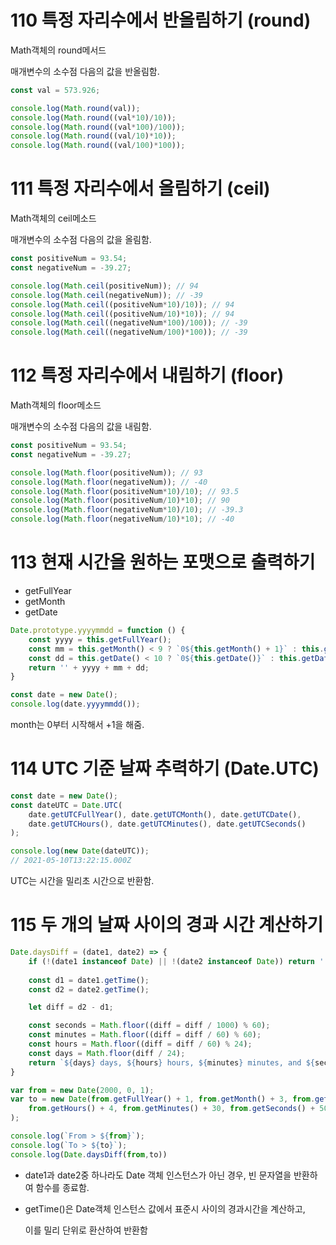 # 110 특정 자리수에서 반올림하기 (round)

Math객체의 round메서드

매개변수의 소수점 다음의 값을 반올림함.

```javascript
const val = 573.926;

console.log(Math.round(val));
console.log(Math.round((val*10)/10));
console.log(Math.round((val*100)/100));
console.log(Math.round((val/10)*10));
console.log(Math.round((val/100)*100));
```



# 111 특정 자리수에서 올림하기 (ceil)

Math객체의 ceil메소드

매개변수의 소수점 다음의 값을 올림함.

```javascript
const positiveNum = 93.54;
const negativeNum = -39.27;

console.log(Math.ceil(positiveNum)); // 94
console.log(Math.ceil(negativeNum)); // -39
console.log(Math.ceil((positiveNum*10)/10)); // 94
console.log(Math.ceil((positiveNum/10)*10)); // 94
console.log(Math.ceil((negativeNum*100)/100)); // -39
console.log(Math.ceil((negativeNum/100)*100)); // -39
```



# 112 특정 자리수에서 내림하기 (floor)

Math객체의 floor메소드

매개변수의 소수점 다음의 값을 내림함.

```javascript
const positiveNum = 93.54;
const negativeNum = -39.27;

console.log(Math.floor(positiveNum)); // 93
console.log(Math.floor(negativeNum)); // -40
console.log(Math.floor(positiveNum*10)/10); // 93.5
console.log(Math.floor(positiveNum/10)*10); // 90
console.log(Math.floor(negativeNum*10)/10); // -39.3
console.log(Math.floor(negativeNum/10)*10); // -40
```



# 113 현재 시간을 원하는 포맷으로 출력하기

* getFullYear
* getMonth
* getDate

```javascript
Date.prototype.yyyymmdd = function () {
    const yyyy = this.getFullYear();
    const mm = this.getMonth() < 9 ? `0${this.getMonth() + 1}` : this.getMonth() + 1;
    const dd = this.getDate() < 10 ? `0${this.getDate()}` : this.getDate();
    return '' + yyyy + mm + dd;
}

const date = new Date();
console.log(date.yyyymmdd());
```

month는 0부터 시작해서 +1을 해줌.



# 114 UTC 기준 날짜 추력하기 (Date.UTC)

```javascript
const date = new Date();
const dateUTC = Date.UTC(
    date.getUTCFullYear(), date.getUTCMonth(), date.getUTCDate(),
    date.getUTCHours(), date.getUTCMinutes(), date.getUTCSeconds()
);

console.log(new Date(dateUTC));
// 2021-05-10T13:22:15.000Z
```

UTC는 시간을 밀리초 시간으로 반환함.



# 115 두 개의 날짜 사이의 경과 시간 계산하기

```javascript
Date.daysDiff = (date1, date2) => {
    if (!(date1 instanceof Date) || !(date2 instanceof Date)) return '';
    
    const d1 = date1.getTime();
    const d2 = date2.getTime();

    let diff = d2 - d1;

    const seconds = Math.floor((diff = diff / 1000) % 60);
    const minutes = Math.floor((diff = diff / 60) % 60);
    const hours = Math.floor((diff = diff / 60) % 24);
    const days = Math.floor(diff / 24);
    return `${days} days, ${hours} hours, ${minutes} minutes, and ${seconds} seconds`;
}

var from = new Date(2000, 0, 1);
var to = new Date(from.getFullYear() + 1, from.getMonth() + 3, from.getDate() + 5,
    from.getHours() + 4, from.getMinutes() + 30, from.getSeconds() + 50
);

console.log(`From > ${from}`);
console.log(`To > ${to}`);
console.log(Date.daysDiff(from,to))
```

* date1과 date2중 하나라도 Date 객체 인스턴스가 아닌 경우, 빈 문자열을 반환하여 함수를 종료함.

* getTime()은 Date객체 인스턴스 값에서 표준시 사이의 경과시간을 계산하고, 

  이를 밀리 단위로 환산하여 반환함 

